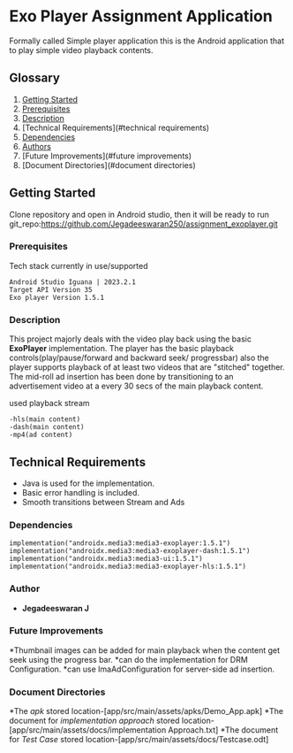 # Exo Player Assignment Application
Formally called Simple player application this is the Android application that to play simple video playback contents.

## Glossary
1. [Getting Started](#getting-started)
2. [Prerequisites](#prerequisites)
3. [Description](#description)
4. [Technical Requirements](#technical requirements)
5. [Dependencies](#dependencies)
6. [Authors](#authors)
7. [Future Improvements](#future improvements)
8. [Document Directories](#document directories)


## Getting Started

Clone repository and open in Android studio, then it will be ready to run
git_repo:https://github.com/Jegadeeswaran250/assignment_exoplayer.git

### Prerequisites

Tech stack currently in use/supported

```
Android Studio Iguana | 2023.2.1
Target API Version 35
Exo player Version 1.5.1
```
### Description
This project majorly deals with the video play back using the basic  **ExoPlayer** implementation.
The player has the basic playback controls(play/pause/forward and backward seek/ progressbar) also the player supports playback of at least two videos that are "stitched" together.
The mid-roll ad insertion has been done by transitioning to an advertisement video at a every 30 secs of the main playback content.

used playback stream 
```
-hls(main content)
-dash(main content)
-mp4(ad content)
```

## Technical Requirements
- Java is used for the implementation.
- Basic error handling is included.
- Smooth transitions between Stream and Ads

### Dependencies
```
implementation("androidx.media3:media3-exoplayer:1.5.1")
implementation("androidx.media3:media3-exoplayer-dash:1.5.1")
implementation("androidx.media3:media3-ui:1.5.1")
implementation("androidx.media3:media3-exoplayer-hls:1.5.1")
```


### Author
* **Jegadeeswaran J**


### Future Improvements
*Thumbnail images can be added for main playback  when the content get seek using the progress bar.
*can do the implementation for DRM Configuration.
*can use ImaAdConfiguration for server-side ad insertion.


### Document Directories
*The *apk* stored location-[app/src/main/assets/apks/Demo_App.apk]
*The document for *implementation approach* stored location-[app/src/main/assets/docs/implementation Approach.txt]
*The document for *Test Case* stored location-[app/src/main/assets/docs/Testcase.odt]





